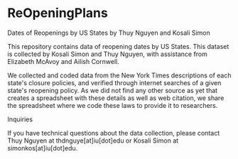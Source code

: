 # ReOpeningPlans
Dates of Reopenings by US States by Thuy Nguyen and Kosali Simon

This repository contains data of reopening dates by US States. This dataset is collected by Kosali Simon and Thuy Nguyen, with assistance from Elizabeth McAvoy and Ailish Cornwell. 

We collected and coded data from the New York Times descriptions of each state's closure policies, and verified through internet searches of a given state's reopening policy. As we did not find any other source as yet that creates a spreadsheet with these details as well as web citation, we share the spreadsheet where we code these laws to provide it to researchers. 

Inquiries

If you have technical questions about the data collection, please contact Thuy Nguyen at thdnguye[at]iu[dot]edu or Kosali Simon at simonkos[at]iu[dot]edu. 
